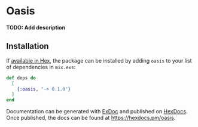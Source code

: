# Oasis

**TODO: Add description**

## Installation

If [available in Hex](https://hex.pm/docs/publish), the package can be installed
by adding `oasis` to your list of dependencies in `mix.exs`:

```elixir
def deps do
  [
    {:oasis, "~> 0.1.0"}
  ]
end
```

Documentation can be generated with [ExDoc](https://github.com/elixir-lang/ex_doc)
and published on [HexDocs](https://hexdocs.pm). Once published, the docs can
be found at <https://hexdocs.pm/oasis>.

